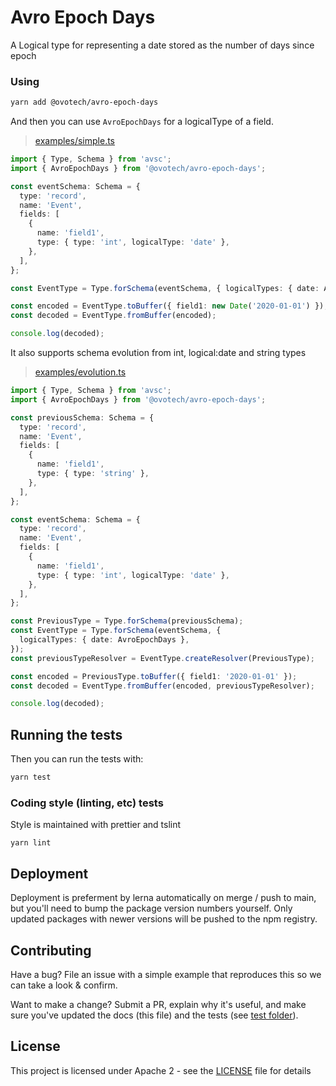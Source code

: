 # Avro Epoch Days

A Logical type for representing a date stored as the number of days since epoch

### Using

```bash
yarn add @ovotech/avro-epoch-days
```

And then you can use `AvroEpochDays` for a logicalType of a field.

> [examples/simple.ts](examples/simple.ts)

```typescript
import { Type, Schema } from 'avsc';
import { AvroEpochDays } from '@ovotech/avro-epoch-days';

const eventSchema: Schema = {
  type: 'record',
  name: 'Event',
  fields: [
    {
      name: 'field1',
      type: { type: 'int', logicalType: 'date' },
    },
  ],
};

const EventType = Type.forSchema(eventSchema, { logicalTypes: { date: AvroEpochDays } });

const encoded = EventType.toBuffer({ field1: new Date('2020-01-01') });
const decoded = EventType.fromBuffer(encoded);

console.log(decoded);
```

It also supports schema evolution from int, logical:date and string types

> [examples/evolution.ts](examples/evolution.ts)

```typescript
import { Type, Schema } from 'avsc';
import { AvroEpochDays } from '@ovotech/avro-epoch-days';

const previousSchema: Schema = {
  type: 'record',
  name: 'Event',
  fields: [
    {
      name: 'field1',
      type: { type: 'string' },
    },
  ],
};

const eventSchema: Schema = {
  type: 'record',
  name: 'Event',
  fields: [
    {
      name: 'field1',
      type: { type: 'int', logicalType: 'date' },
    },
  ],
};

const PreviousType = Type.forSchema(previousSchema);
const EventType = Type.forSchema(eventSchema, {
  logicalTypes: { date: AvroEpochDays },
});
const previousTypeResolver = EventType.createResolver(PreviousType);

const encoded = PreviousType.toBuffer({ field1: '2020-01-01' });
const decoded = EventType.fromBuffer(encoded, previousTypeResolver);

console.log(decoded);
```

## Running the tests

Then you can run the tests with:

```bash
yarn test
```

### Coding style (linting, etc) tests

Style is maintained with prettier and tslint

```
yarn lint
```

## Deployment

Deployment is preferment by lerna automatically on merge / push to main, but you'll need to bump the package version numbers yourself. Only updated packages with newer versions will be pushed to the npm registry.

## Contributing

Have a bug? File an issue with a simple example that reproduces this so we can take a look & confirm.

Want to make a change? Submit a PR, explain why it's useful, and make sure you've updated the docs (this file) and the tests (see [test folder](test)).

## License

This project is licensed under Apache 2 - see the [LICENSE](LICENSE) file for details
